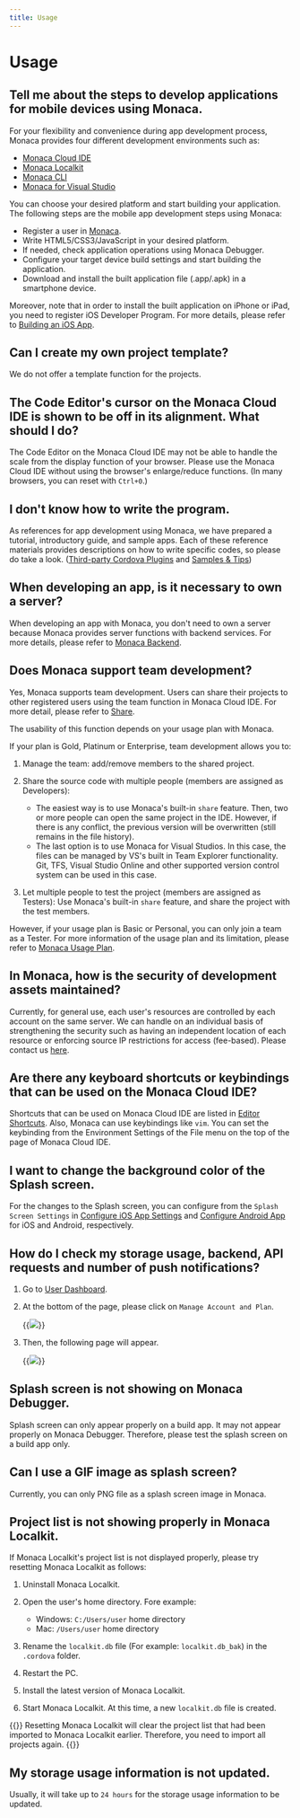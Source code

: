 ```yaml
---
title: Usage
---
```


# Usage

## Tell me about the steps to develop applications for mobile devices using Monaca.

For your flexibility and convenience during app development process,
Monaca provides four different development environments such as:

- [Monaca Cloud IDE](/en/monaca_ide)
- [Monaca Localkit](/en/monaca_localkit)
- [Monaca CLI](/en/monaca_cli)
- [Monaca for Visual Studio](/en/monaca_vs)

You can choose your desired platform and start building your
application. The following steps are the mobile app development steps
using Monaca:

-   Register a user in [Monaca](https://monaca.mobi/en/register/start).
-   Write HTML5/CSS3/JavaScript in your desired platform.
-   If needed, check application operations using Monaca Debugger.
-   Configure your target device build settings and start building the
    application.
-   Download and install the built application file (.app/.apk) in a
    smartphone device.

Moreover, note that in order to install the built application on iPhone
or iPad, you need to register iOS Developer Program. For more details,
please refer to [Building an iOS App](/en/monaca_ide/manual/build/ios/build_ios).

## Can I create my own project template?

We do not offer a template function for the projects.

## The Code Editor's cursor on the Monaca Cloud IDE is shown to be off in its alignment. What should I do?

The Code Editor on the Monaca Cloud IDE may not be able to handle the
scale from the display function of your browser. Please use the Monaca
Cloud IDE without using the browser's enlarge/reduce functions. (In many
browsers, you can reset with `Ctrl+0`.)

## I don't know how to write the program.

As references for app development using Monaca, we have prepared a
tutorial, introductory guide, and sample apps. Each of these reference
materials provides descriptions on how to write specific codes, so
please do take a look. ([Third-party Cordova Plugins](/en/reference/third_party_phonegap) and [Samples & Tips](/en/sampleapp))

## When developing an app, is it necessary to own a server?

When developing an app with Monaca, you don't need to own a server
because Monaca provides server functions with backend services. For more
details, please refer to [Monaca Backend](/en/backend).

## Does Monaca support team development?

Yes, Monaca supports team development. Users can share their projects to
other registered users using the team function in Monaca Cloud IDE. For
more detail, please refer to [Share](/en/monaca_ide/manual/overview/#team-tab).

The usability of this function depends on your usage plan with Monaca.

If your plan is Gold, Platinum or Enterprise, team development allows
you to:

1.  Manage the team: add/remove members to the shared project.
2.  Share the source code with multiple people (members are assigned as
    Developers):

    -   The easiest way is to use Monaca's built-in `share` feature. Then, two or more people can open the same project in the IDE. However, if there is any conflict, the previous version will be overwritten (still remains in the file history).
    -   The last option is to use Monaca for Visual Studios. In this case, the files can be managed by VS's built in Team Explorer functionality. Git, TFS, Visual Studio Online and other supported version control system can be used in this case.

3.  Let multiple people to test the project (members are assigned as
    Testers): Use Monaca's built-in `share` feature, and share the
    project with the test members.

However, if your usage plan is Basic or Personal, you can only join a
team as a Tester. For more information of the usage plan and its
limitation, please refer to [Monaca Usage Plan](https://monaca.io/pricing.html).

## In Monaca, how is the security of development assets maintained?

Currently, for general use, each user's resources are controlled by each
account on the same server. We can handle on an individual basis of
strengthening the security such as having an independent location of
each resource or enforcing source IP restrictions for access (fee-based). Please contact us [here](https://monaca.io/support/inquiry.html).

## Are there any keyboard shortcuts or keybindings that can be used on the Monaca Cloud IDE?

Shortcuts that can be used on Monaca Cloud IDE are listed in [Editor Shortcuts](/en/monaca_ide/manual/code_editor/editor). Also, Monaca can use keybindings like `vim`. You can
set the keybinding from the Environment Settings of the File menu on the
top of the page of Monaca Cloud IDE.

## I want to change the background color of the Splash screen.

For the changes to the Splash screen, you can configure from the `Splash Screen Settings` in [Configure iOS App Settings](/en/monaca_ide/manual/build/ios/build_ios/#configure-ios-app-settings) and [Configure Android App](/en/monaca_ide/manual/build/build_android/#step-1-configure-android-app) for iOS and Android, respectively.

## How do I check my storage usage, backend, API requests and number of push notifications?

1.  Go to [User Dashboard](https://monaca.mobi/en/dashboard).
2.  At the bottom of the page, please click on `Manage Account and Plan`.

    {{<img src="/images/faq/1.png">}}

3.  Then, the following page will appear.

    {{<img src="/images/faq/2.png">}}

## Splash screen is not showing on Monaca Debugger.

Splash screen can only appear properly on a build app. It may not appear
properly on Monaca Debugger. Therefore, please test the splash screen on
a build app only.

## Can I use a GIF image as splash screen?

Currently, you can only PNG file as a splash screen image in Monaca.

## Project list is not showing properly in Monaca Localkit.

If Monaca Localkit's project list is not displayed properly, please try
resetting Monaca Localkit as follows:

1.  Uninstall Monaca Localkit.
2.  Open the user's home directory. Fore example:

    -   Windows: `C:/Users/user` home directory
    -   Mac: `/Users/user` home directory

3.  Rename the `localkit.db` file (For example: `localkit.db_bak`) in the `.cordova` folder.
4.  Restart the PC.
5.  Install the latest version of Monaca Localkit.
6.  Start Monaca Localkit. At this time, a new `localkit.db` file is created.

{{<note>}}
    Resetting Monaca Localkit will clear the project list that had been imported to Monaca Localkit earlier. Therefore, you need to import all projects again.
{{</note>}}

## My storage usage information is not updated.

Usually, it will take up to `24 hours` for the storage usage information to be updated.
